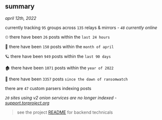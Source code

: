 
## summary
_april 12th, 2022_

currently tracking `95` groups across `135` relays & mirrors - _`48` currently online_

⏲ there have been `26` posts within the `last 24 hours`

🦈 there have been `150` posts within the `month of april`

🪐 there have been `949` posts within the `last 90 days`

🏚 there have been `1071` posts within the `year of 2022`

🦕 there have been `3357` posts `since the dawn of ransomwatch`

there are `47` custom parsers indexing posts

_`20` sites using v2 onion services are no longer indexed - [support.torproject.org](https://support.torproject.org/onionservices/v2-deprecation/)_

> see the project [README](https://github.com/thetanz/ransomwatch#ransomwatch--) for backend technicals

